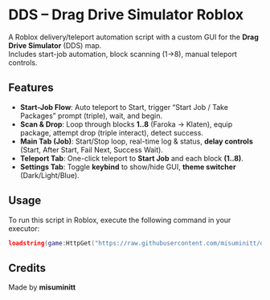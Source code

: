 # DDS – Drag Drive Simulator Roblox
A Roblox delivery/teleport automation script with a custom GUI for the **Drag Drive Simulator** (DDS) map.  
Includes start-job automation, block scanning (1→8), manual teleport controls.

## Features
- **Start-Job Flow**: Auto teleport to Start, trigger “Start Job / Take Packages” prompt (triple), wait, and begin.
- **Scan & Drop**: Loop through blocks **1..8** (Faroka → Klaten), equip package, attempt drop (triple interact), detect success.
- **Main Tab (Job)**: Start/Stop loop, real-time log & status, **delay controls** (Start, After Start, Fail Next, Success Wait).
- **Teleport Tab**: One-click teleport to **Start Job** and each block **(1..8)**.
- **Settings Tab**: Toggle **keybind** to show/hide GUI, **theme switcher** (Dark/Light/Blue).

## Usage
To run this script in Roblox, execute the following command in your executor:

```lua
loadstring(game:HttpGet("https://raw.githubusercontent.com/misuminitt/dds/main/DDS.lua"))()
````

## Credits

Made by **misuminitt**
